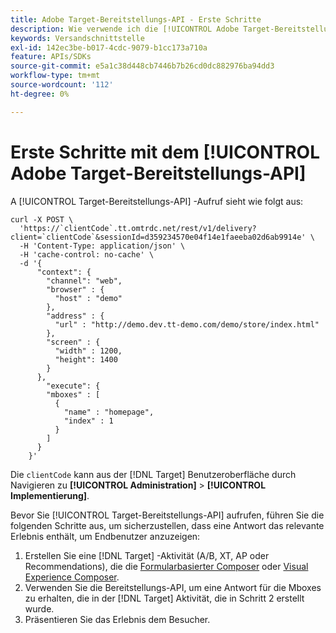 ```yaml
---
title: Adobe Target-Bereitstellungs-API - Erste Schritte
description: Wie verwende ich die [!UICONTROL Adobe Target-Bereitstellungs-API]?
keywords: Versandschnittstelle
exl-id: 142ec3be-b017-4cdc-9079-b1cc173a710a
feature: APIs/SDKs
source-git-commit: e5a1c38d448cb7446b7b26cd0dc882976ba94dd3
workflow-type: tm+mt
source-wordcount: '112'
ht-degree: 0%

---
```


# Erste Schritte mit dem [!UICONTROL Adobe Target-Bereitstellungs-API]

A [!UICONTROL Target-Bereitstellungs-API] -Aufruf sieht wie folgt aus:

```
curl -X POST \
  'https://`clientCode`.tt.omtrdc.net/rest/v1/delivery?client=`clientCode`&sessionId=d359234570e04f14e1faeeba02d6ab9914e' \
  -H 'Content-Type: application/json' \
  -H 'cache-control: no-cache' \
  -d '{
      "context": {
        "channel": "web",
        "browser" : {
          "host" : "demo"
        },
        "address" : {
          "url" : "http://demo.dev.tt-demo.com/demo/store/index.html"
        },
        "screen" : {
          "width" : 1200,
          "height": 1400
        }
      },
        "execute": {
        "mboxes" : [
          {
            "name" : "homepage",
            "index" : 1
          }
        ]
      }
    }'
```

Die `clientCode` kann aus der [!DNL Target] Benutzeroberfläche durch Navigieren zu **[!UICONTROL Administration]** > **[!UICONTROL Implementierung]**.

Bevor Sie [!UICONTROL Target-Bereitstellungs-API] aufrufen, führen Sie die folgenden Schritte aus, um sicherzustellen, dass eine Antwort das relevante Erlebnis enthält, um Endbenutzer anzuzeigen:

1. Erstellen Sie eine [!DNL Target] -Aktivität (A/B, XT, AP oder Recommendations), die die [Formularbasierter Composer](https://experienceleague.adobe.com/docs/target/using/experiences/form-experience-composer.html?lang=en) oder [Visual Experience Composer](https://experienceleague.adobe.com/docs/target/using/experiences/vec/visual-experience-composer.html).
1. Verwenden Sie die Bereitstellungs-API, um eine Antwort für die Mboxes zu erhalten, die in der [!DNL Target] Aktivität, die in Schritt 2 erstellt wurde.
1. Präsentieren Sie das Erlebnis dem Besucher.
